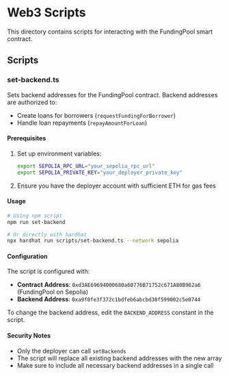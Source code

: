 # Web3 Scripts

This directory contains scripts for interacting with the FundingPool smart contract.

## Scripts

### set-backend.ts

Sets backend addresses for the FundingPool contract. Backend addresses are authorized to:
- Create loans for borrowers (`requestFundingForBorrower`)
- Handle loan repayments (`repayAmountForLoan`)

#### Prerequisites

1. Set up environment variables:
   ```bash
   export SEPOLIA_RPC_URL="your_sepolia_rpc_url"
   export SEPOLIA_PRIVATE_KEY="your_deployer_private_key"
   ```

2. Ensure you have the deployer account with sufficient ETH for gas fees

#### Usage

```bash
# Using npm script
npm run set-backend

# Or directly with hardhat
npx hardhat run scripts/set-backend.ts --network sepolia
```

#### Configuration

The script is configured with:
- **Contract Address**: `0xd3AE69694000680a60776B71752c671A80B962a6` (FundingPool on Sepolia)
- **Backend Address**: `0xa9f0fe3f372c1bdfeb6abcbd30f599002c5e0744`

To change the backend address, edit the `BACKEND_ADDRESS` constant in the script.

#### Security Notes

- Only the deployer can call `setBackends`
- The script will replace all existing backend addresses with the new array
- Make sure to include all necessary backend addresses in a single call 